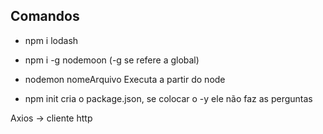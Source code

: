 ## Comandos

* npm i lodash
* npm i -g nodemoon (-g se refere a global)

* nodemon nomeArquivo
Executa a partir do node

* npm init 
cria o package.json, se colocar o -y ele não faz as perguntas

Axios -> cliente http